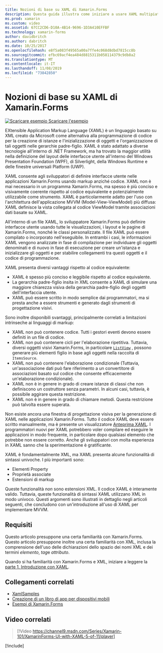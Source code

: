 ```yaml
---
title: Nozioni di base su XAML di Xamarin.Forms
description: Questa guida illustra come iniziare a usare XAML multipiattaforma per dispositivi mobili. XAML consente agli sviluppatori di definire interfacce utente nelle applicazioni Xamarin.Forms usando markup anziché codice.
ms.prod: xamarin
ms.custom: video
ms.assetid: 67CC2CD6-D10A-4B14-9696-1D3A410EFFBF
ms.technology: xamarin-forms
author: davidbritch
ms.author: dabritch
ms.date: 10/25/2017
ms.openlocfilehash: e8f5a083f49565a00a7ffe4c068d8dbd7815cc8b
ms.sourcegitcommit: efbc69acf4ea484d8815311b058114379c9db8a2
ms.translationtype: MT
ms.contentlocale: it-IT
ms.lasthandoff: 11/08/2019
ms.locfileid: "73842850"
---
```

# <a name="xamarinforms-xaml-basics"></a>Nozioni di base su XAML di Xamarin.Forms

[![Scaricare esempio](~/media/shared/download.png) Scaricare l'esempio](https://docs.microsoft.com/samples/xamarin/xamarin-forms-samples/xamlsamples)

EXtensible Application Markup Language (XAML) è un linguaggio basato su XML creato da Microsoft come alternativa alla programmazione di codice per la creazione di istanze e l'inizializzazione di oggetti e l'organizzazione di tali oggetti nelle gerarchie padre-figlio. XAML è stato adattato a diverse tecnologie all'interno di .NET Framework, ma ha trovato la maggior utilità nella definizione del layout delle interfacce utente all'interno del Windows Presentation Foundation (WPF), di Silverlight, della Windows Runtime e delle finestre universali Platform (UWP).

XAML consente agli sviluppatori di definire interfacce utente nelle applicazioni Xamarin.Forms usando markup anziché codice. XAML non è mai necessario in un programma Xamarin.Forms, ma spesso è più conciso e visivamente coerente rispetto al codice equivalente e potenzialmente utilizzabile come strumento. XAML è particolarmente adatto per l'uso con l'architettura dell'applicazione MVVM (Model-View-ViewModel) più diffusa: XAML definisce la vista collegata al codice ViewModel tramite associazioni dati basate su XAML.

All'interno di un file XAML, lo sviluppatore Xamarin.Forms può definire interfacce utente usando tutte le visualizzazioni, i layout e le pagine di Xamarin.Forms, nonché le classi personalizzate. Il file XAML può essere compilato o incorporato nell'eseguibile. In entrambi i casi, le informazioni XAML vengono analizzate in fase di compilazione per individuare gli oggetti denominati e di nuovo in fase di esecuzione per creare un'istanza e inizializzare gli oggetti e per stabilire collegamenti tra questi oggetti e il codice di programmazione.

XAML presenta diversi vantaggi rispetto al codice equivalente:

- XAML è spesso più conciso e leggibile rispetto al codice equivalente.
- La gerarchia padre-figlio insita in XML consente a XAML di simulare una maggiore chiarezza visiva della gerarchia padre-figlio degli oggetti dell'interfaccia utente.
- XAML può essere scritto in modo semplice dai programmatori, ma si presta anche a essere strumenti e generato dagli strumenti di progettazione visivi.

Sono inoltre disponibili svantaggi, principalmente correlati a limitazioni intrinseche ai linguaggi di markup:

- XAML non può contenere codice. Tutti i gestori eventi devono essere definiti in un file di codice.
- XAML non può contenere cicli per l'elaborazione ripetitiva. Tuttavia, diversi oggetti visivi Xamarin.Forms, in particolare [`ListView`](xref:Xamarin.Forms.ListView) , possono generare più elementi figlio in base agli oggetti nella raccolta di `ItemsSource`.
- XAML non può contenere l'elaborazione condizionale (Tuttavia, un'associazione dati può fare riferimento a un convertitore di associazioni basato sul codice che consente efficacemente un'elaborazione condizionale).
- XAML non è in genere in grado di creare istanze di classi che non definiscono un costruttore senza parametri. In alcuni casi, tuttavia, è possibile aggirare questa restrizione.
- XAML non è in genere in grado di chiamare metodi. Questa restrizione può talvolta essere superata.

Non esiste ancora una finestra di progettazione visiva per la generazione di XAML nelle applicazioni Xamarin.Forms. Tutto il codice XAML deve essere scritto manualmente, ma è presente un visualizzatore [Anteprima XAML](~/xamarin-forms/xaml/xaml-previewer/index.md). I programmatori nuovi per XAML potrebbero voler compilare ed eseguire le applicazioni in modo frequente, in particolare dopo qualsiasi elemento che potrebbe non essere corretto. Anche gli sviluppatori con molta esperienza in XAML sanno che la sperimentazione è gratificante.

XAML è fondamentalmente XML, ma XAML presenta alcune funzionalità di sintassi univoche. I più importanti sono:

- Elementi Property
- Proprietà associate
- Estensioni di markup

Queste funzionalità *non* sono estensioni XML. Il codice XAML è interamente valido. Tuttavia, queste funzionalità di sintassi XAML utilizzano XML in modo univoco. Questi argomenti sono illustrati in dettaglio negli articoli seguenti, che concludono con un'introduzione all'uso di XAML per implementare MVVM.

## <a name="requirements"></a>Requisiti

Questo articolo presuppone una certa familiarità con Xamarin.Forms. Questo articolo presuppone inoltre una certa familiarità con XML, inclusa la comprensione dell'uso delle dichiarazioni dello spazio dei nomi XML e dei termini *elemento*, *tag*e *attributo*.

Quando si ha familiarità con Xamarin.Forms e XML, iniziare a leggere la [parte 1. Introduzione con XAML](~/xamarin-forms/xaml/xaml-basics/get-started-with-xaml.md).

## <a name="related-links"></a>Collegamenti correlati

- [XamlSamples](https://docs.microsoft.com/samples/xamarin/xamarin-forms-samples/xamlsamples)
- [Creazione di un libro di app per dispositivi mobili](~/xamarin-forms/creating-mobile-apps-xamarin-forms/index.md)
- [Esempi di Xamarin.Forms](https://docs.microsoft.com/samples/browse/?products=xamarin&term=Xamarin.Forms)

## <a name="related-video"></a>Video correlati

> [!Video https://channel9.msdn.com/Series/Xamarin-101/XamarinForms-UI-with-XAML-5-of-11/player]

[!include[](~/essentials/includes/xamarin-show-essentials.md)]
